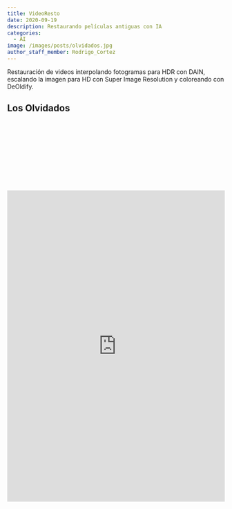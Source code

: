 ```yaml
---
title: VideoResto
date: 2020-09-19
description: Restaurando películas antiguas con IA
categories:
  - AI
image: /images/posts/olvidados.jpg
author_staff_member: Rodrigo_Cortez
---
```

<style>
  iframe{
    padding-top:4vh;
    padding-bottom:3vh;
  }
</style>

Restauración de videos interpolando fotogramas para HDR con DAIN, escalando la imagen para HD con Super Image Resolution y coloreando con DeOldify.

## Los Olvidados

<iframe width="100%" height="720" src="https://www.youtube.com/embed/3LH0jQdNATg" frameborder="0" allow="accelerometer; autoplay; clipboard-write; encrypted-media; gyroscope; picture-in-picture" allowfullscreen></iframe>